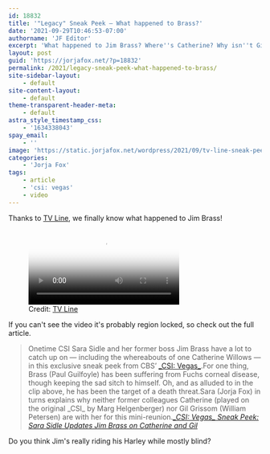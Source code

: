 ```yaml
---
id: 18832
title: '"Legacy" Sneak Peek — What happened to Brass?'
date: '2021-09-29T10:46:53-07:00'
authorname: 'JF Editor'
excerpt: 'What happened to Jim Brass? Where''s Catherine? Why isn''t Gil there right away? Who''s paying for that hotel? Your burning questions answered!'
layout: post
guid: 'https://jorjafox.net/?p=18832'
permalink: /2021/legacy-sneak-peek-what-happened-to-brass/
site-sidebar-layout:
    - default
site-content-layout:
    - default
theme-transparent-header-meta:
    - default
astra_style_timestamp_css:
    - '1634338043'
spay_email:
    - ''
image: 'https://static.jorjafox.net/wordpress/2021/09/tv-line-sneak-peek-legacy.jpg'
categories:
    - 'Jorja Fox'
tags:
    - article
    - 'csi: vegas'
    - video
---
```


Thanks to <a href="https://tvline.com/2021/09/29/csi-vegas-video-sara-sidle-update-where-is-catherine-willows-marg-helgenberger/">TV Line</a>, we finally know what happened to Jim Brass!

<figure class="wp-block-video"><video controls poster="https://static.jorjafox.net/wordpress/2021/09/tv-line-sneak-peek-legacy.jpg" src="https://content.jwplatform.com/manifests/yiWFwJol.m3u8"></video><figcaption>Credit: <a href="https://tvline.com/2021/09/29/csi-vegas-video-sara-sidle-update-where-is-catherine-willows-marg-helgenberger/">TV Line</a></figcaption></figure>

If you can't see the video it's probably region locked, so check out the full article.

<blockquote class="wp-block-quote">Onetime CSI Sara Sidle and her former boss Jim Brass have a lot to catch up on — including the whereabouts of one Catherine Willows — in this exclusive sneak peek from CBS’ <a href="http://tvline.com/tag/csi-vegas">_CSI: Vegas_</a>.For one thing, Brass (Paul Guilfoyle) has been suffering from Fuchs corneal disease, though keeping the sad sitch to himself. Oh, and as alluded to in the clip above, he has been the target of a death threat.Sara (Jorja Fox) in turns explains why neither former colleagues Catherine (played on the original _CSI_ by Marg Helgenberger) nor Gil Grissom (William Petersen) are with her for this mini-reunion.<cite><a href="https://tvline.com/2021/09/29/csi-vegas-video-sara-sidle-update-where-is-catherine-willows-marg-helgenberger/">_CSI: Vegas_ Sneak Peek: Sara Sidle Updates Jim Brass on Catherine and Gil</a></cite></blockquote>

Do you think Jim's really riding his Harley while mostly blind?
